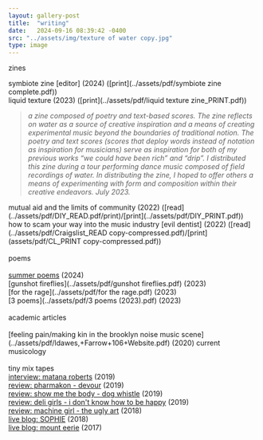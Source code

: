 ```yaml
---
layout: gallery-post
title:  "writing"
date:   2024-09-16 08:39:42 -0400
src: "../assets/img/texture of water copy.jpg"
type: image
---
```

zines

symbiote zine [editor] (2024) ([print](../assets/pdf/symbiote zine complete.pdf))<br>
liquid texture (2023) ([print](../assets/pdf/liquid texture zine_PRINT.pdf))
<blockquote><i>a zine composed of poetry and text-based scores. The zine reflects on water as a source of creative inspiration and a means of creating experimental music beyond the boundaries of traditional notion. The poetry and text scores (scores that deploy words instead of notation as inspiration for musicians) serve as inspiration for both of my previous works “we could have been rich” and “drip”. I distributed this zine during a tour performing dance music composed of field recordings of water. In distributing the zine, I hoped to offer others a means of experimenting with form and composition within their creative endeavors. July 2023.</i></blockquote>
mutual aid and the limits of community (2022) ([read](../assets/pdf/DIY_READ.pdf/print)/[print](../assets/pdf/DIY_PRINT.pdf))<br>
how to scam your way into the music industry [evil dentist] (2022) ([read](../assets/pdf/Craigslist_READ copy-compressed.pdf)/[print](assets/pdf/CL_PRINT copy-compressed.pdf))<br> 
<br>
poems <br>
<br>
<a href="https://certainlives.github.io/blog/2024-09-12-summer-poems.html">summer poems</a> (2024)<br>
[gunshot fireflies](../assets/pdf/gunshot fireflies.pdf) (2023) <br>
[for the rage](../assets/pdf/for the rage.pdf) (2023) <br>
[3 poems](../assets/pdf/3 poems (2023).pdf) (2023) <br>
<br>
academic articles <br>
<br>
[feeling pain/making kin in the brooklyn noise music scene](../assets/pdf/ldawes,+Farrow+106+Website.pdf) (2020) current musicology <br>
<br>
tiny mix tapes <br>
<a href="[https://saras.world/I-think-im-in-trouble](https://www.tinymixtapes.com/features/matana-roberts-interview-coin-coin-chapter-4-memphis)">interview: matana roberts</a> (2019)<br> 
<a href="https://www.tinymixtapes.com/music-review/pharmakon-devour">review: pharmakon - devour</a> (2019)<br>
<a href="https://www.tinymixtapes.com/music-review/show-me-body-dog-whistle">review: show me the body - dog whistle</a> (2019)<br>
<a href="https://www.tinymixtapes.com/music-review/deli-girls-i-dont-know-how-be-happy">review: deli girls - i don't know how to be happy</a> (2019)<br>
<a href="https://www.tinymixtapes.com/music-review/machine-girl-ugly-art">review: machine girl - the ugly art</a> (2018)<br>
<a href="https://www.tinymixtapes.com/live-blog/sophie">live blog: SOPHIE</a> (2018)<br>
<a href="https://www.tinymixtapes.com/live-blog/mount-eerie-murmrr-theatre-09-12">live blog: mount eerie</a> (2017)<br>
